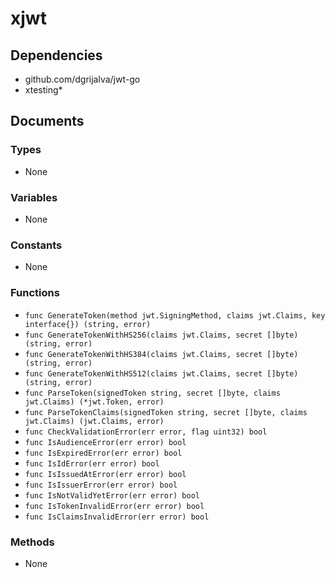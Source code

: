 # xjwt

## Dependencies

+ github.com/dgrijalva/jwt-go
+ xtesting*

## Documents

### Types

+ None

### Variables

+ None

### Constants

+ None

### Functions

+ `func GenerateToken(method jwt.SigningMethod, claims jwt.Claims, key interface{}) (string, error)`
+ `func GenerateTokenWithHS256(claims jwt.Claims, secret []byte) (string, error)`
+ `func GenerateTokenWithHS384(claims jwt.Claims, secret []byte) (string, error)`
+ `func GenerateTokenWithHS512(claims jwt.Claims, secret []byte) (string, error)`
+ `func ParseToken(signedToken string, secret []byte, claims jwt.Claims) (*jwt.Token, error)`
+ `func ParseTokenClaims(signedToken string, secret []byte, claims jwt.Claims) (jwt.Claims, error)`
+ `func CheckValidationError(err error, flag uint32) bool`
+ `func IsAudienceError(err error) bool`
+ `func IsExpiredError(err error) bool`
+ `func IsIdError(err error) bool`
+ `func IsIssuedAtError(err error) bool`
+ `func IsIssuerError(err error) bool`
+ `func IsNotValidYetError(err error) bool`
+ `func IsTokenInvalidError(err error) bool`
+ `func IsClaimsInvalidError(err error) bool`

### Methods

+ None
